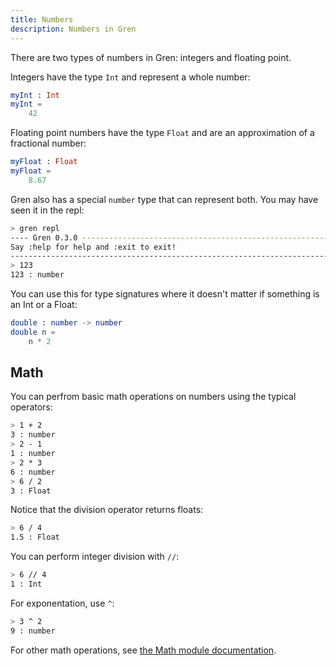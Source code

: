```yaml
---
title: Numbers
description: Numbers in Gren
---
```


There are two types of numbers in Gren: integers and floating point.

Integers have the type `Int` and represent a whole number:

```elm
myInt : Int
myInt =
    42
```

Floating point numbers have the type `Float` and are an approximation of a fractional number:

```elm
myFloat : Float
myFloat =
    8.67
```

Gren also has a special `number` type that can represent both.
You may have seen it in the repl:

```bash
> gren repl
---- Gren 0.3.0 -----------------------------------------------------------------
Say :help for help and :exit to exit!
--------------------------------------------------------------------------------
> 123
123 : number
```

You can use this for type signatures where it doesn't matter if something is an Int or a Float:

```elm
double : number -> number
double n =
    n * 2
```

## Math

You can perfrom basic math operations on numbers using the typical operators:

```bash
> 1 + 2
3 : number
> 2 - 1
1 : number
> 2 * 3
6 : number
> 6 / 2
3 : Float
```

Notice that the division operator returns floats:

```bash
> 6 / 4
1.5 : Float
```

You can perform integer division with `//`:

```bash
> 6 // 4
1 : Int
```

For exponentation, use `^`:

```bash
> 3 ^ 2
9 : number
```

For other math operations, see [the Math module documentation](https://packages.gren-lang.org/package/gren-lang/core/latest/module/Math).
